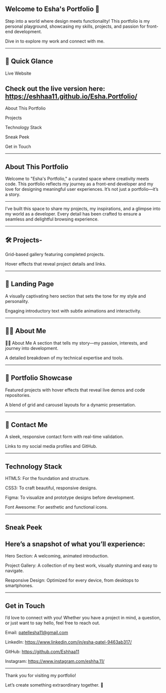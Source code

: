 Welcome to Esha's Portfolio 🌸
---
Step into a world where design meets functionality! This portfolio is my personal playground, showcasing my skills, projects, and passion for front-end development. 

Dive in to explore my work and connect with me.

---

🌟 Quick Glance
---
Live Website

Check out the live version here: https://eshhaa11.github.io/Esha.Portfolio/
---

About This Portfolio

Projects

Technology Stack

Sneak Peek

Get in Touch

---

About This Portfolio
---

Welcome to "Esha's Portfolio," a curated space where creativity meets code. This portfolio reflects my journey as a front-end developer and my love for designing meaningful user experiences. It’s not just a portfolio—it’s a story.

---

I’ve built this space to share my projects, my inspirations, and a glimpse into my world as a developer. Every detail has been crafted to ensure a seamless and delightful browsing experience.

---

🛠️ Projects-
---

Grid-based gallery featuring completed projects.

Hover effects that reveal project details and links.

---

🏡 Landing Page
---

A visually captivating hero section that sets the tone for my style and personality.

Engaging introductory text with subtle animations and interactivity.

---

👩‍💻 About Me
---

👩‍🎨 About Me
A section that tells my story—my passion, interests, and journey into development.

A detailed breakdown of my technical expertise and tools.


---

🎨 Portfolio Showcase
---
Featured projects with hover effects that reveal live demos and code repositories.

A blend of grid and carousel layouts for a dynamic presentation.

---

💬 Contact Me
---


A sleek, responsive contact form with real-time validation.

Links to my social media profiles and GitHub.

---

Technology Stack
---

HTML5: For the foundation and structure.

CSS3: To craft beautiful, responsive designs.

Figma: To visualize and prototype designs before development.

Font Awesome: For aesthetic and functional icons.

---

Sneak Peek
---

Here’s a snapshot of what you’ll experience:
--

Hero Section: A welcoming, animated introduction.

Project Gallery: A collection of my best work, visually stunning and easy to navigate.

Responsive Design: Optimized for every device, from desktops to smartphones.

---

Get in Touch
---

I’d love to connect with you! Whether you have a project in mind, a question, or just want to say hello, feel free to reach out.

Email: patellesha11@gmail.com

LinkedIn: https://www.linkedin.com/in/esha-patel-9463ab317/

GitHub: https://github.com/Eshhaa11

Instagram: https://www.instagram.com/eshha.11/

---

Thank you for visiting my portfolio!

Let’s create something extraordinary together. 🚀



